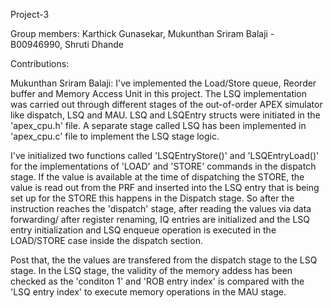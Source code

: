 Project-3

Group members:
Karthick Gunasekar,
Mukunthan Sriram Balaji - B00946990,
Shruti Dhande

Contributions:

Mukunthan Sriram Balaji:
I've implemented the Load/Store queue, Reorder buffer and Memory Access Unit in this project. The LSQ implementation was carried out through different stages of the out-of-order APEX simulator like dispatch, LSQ and MAU. LSQ and LSQEntry structs were initiated in the 'apex_cpu.h' file. A separate stage called LSQ has been implemented in 'apex_cpu.c' file to implement the LSQ stage logic.

I've initialized two functions called 'LSQEntryStore()' and 'LSQEntryLoad()' for the implementations of 'LOAD' and 'STORE' commands in the dispatch stage. If the value is available at the time of dispatching the STORE, the value is read out from the PRF and inserted into the LSQ entry that is being set up for the STORE this happens in the Dispatch stage. So after the instruction reaches the 'dispatch' stage, after reading the values via data forwarding/ after register renaming, IQ entries are initialized and the LSQ entry initialization and LSQ enqueue operation is executed in the LOAD/STORE case inside the dispatch section.

Post that, the the values are transfered from the dispatch stage to the LSQ stage. In the LSQ stage, the validity of the memory addess has been checked as the 'conditon 1' and 'ROB entry index' is compared with the 'LSQ entry index' to execute memory operations in the MAU stage.




